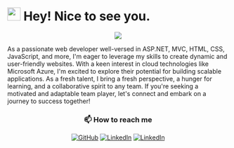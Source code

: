 <h1><img src="https://emojis.slackmojis.com/emojis/images/1531849430/4246/blob-sunglasses.gif?1531849430" width="30"/> Hey! Nice to see you.</h1>
<p align="center">
    <img src="https://drive.google.com/uc?id=1nkG1yqItBf3H0EKqsdajzdvI09PDqd2a">
</p>
As a passionate web developer well-versed in ASP.NET, MVC, HTML, CSS, JavaScript, and more, I'm eager to leverage my skills to create dynamic and user-friendly websites. With a keen interest in cloud technologies like Microsoft Azure, I'm excited to explore their potential for building scalable applications. As a fresh talent, I bring a fresh perspective, a hunger for learning, and a collaborative spirit to any team. If you're seeking a motivated and adaptable team player, let's connect and embark on a journey to success together!
<h3 align="center">
📫 How to reach me
</h3>

<p align="center">
	<a href="github.com/Jahangir702"><img src="https://img.shields.io/github/followers/Jahangir702.svg?label=GitHub&style=social" alt="GitHub"></a>
	<a href="https://www.linkedin.com/in/jahangiralam702/"><img src="https://img.shields.io/badge/LinkedIn--_.svg?style=social&logo=linkedin" alt="LinkedIn"></a>
	<a href="https://www.facebook.com/Jahangir702/"><img src="https://img.shields.io/badge/Facebook--_.svg?style=social&logo=facebook" alt="LinkedIn"></a>
</p>
